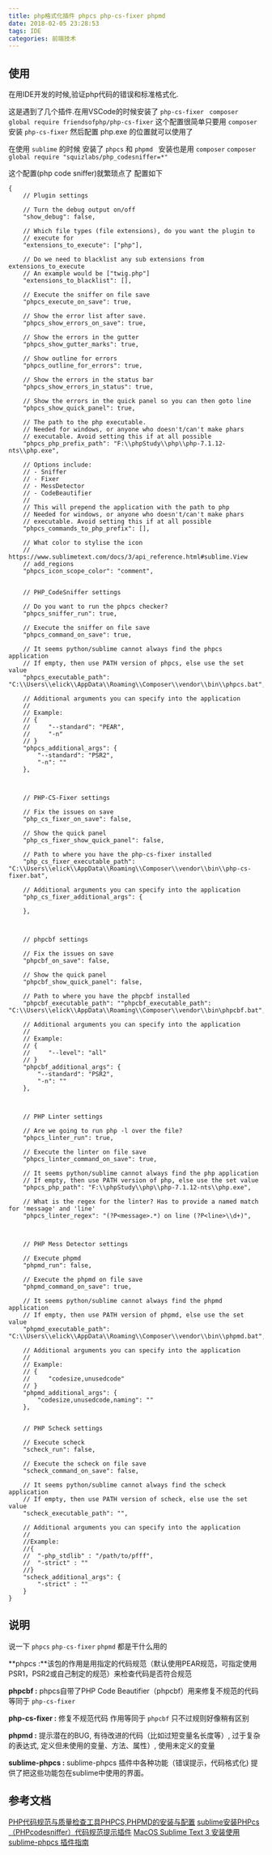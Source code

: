 ```yaml
---
title: php格式化插件 phpcs php-cs-fixer phpmd
date: 2018-02-05 23:28:53
tags: IDE
categories: 前端技术
---
```




## 使用

在用IDE开发的时候,验证php代码的错误和标准格式化.

这是遇到了几个插件.在用VSCode的时候安装了 `php-cs-fixer` 
` composer global require friendsofphp/php-cs-fixer`
这个配置很简单只要用 `composer` 安装  `php-cs-fixer`  然后配置 php.exe 的位置就可以使用了 


在使用 `sublime` 的时候 安装了 `phpcs` 和 `phpmd `
安装也是用 `composer` 
`composer global require "squizlabs/php_codesniffer=*"`

这个配置(php code sniffer)就繁琐点了  配置如下


<!-- more -->
```
{
    // Plugin settings

    // Turn the debug output on/off
    "show_debug": false,

    // Which file types (file extensions), do you want the plugin to
    // execute for
    "extensions_to_execute": ["php"],

    // Do we need to blacklist any sub extensions from extensions_to_execute
    // An example would be ["twig.php"]
    "extensions_to_blacklist": [],

    // Execute the sniffer on file save
    "phpcs_execute_on_save": true,

    // Show the error list after save.
    "phpcs_show_errors_on_save": true,

    // Show the errors in the gutter
    "phpcs_show_gutter_marks": true,

    // Show outline for errors
    "phpcs_outline_for_errors": true,

    // Show the errors in the status bar
    "phpcs_show_errors_in_status": true,

    // Show the errors in the quick panel so you can then goto line
    "phpcs_show_quick_panel": true,

    // The path to the php executable.
    // Needed for windows, or anyone who doesn't/can't make phars
    // executable. Avoid setting this if at all possible
    "phpcs_php_prefix_path": "F:\\phpStudy\\php\\php-7.1.12-nts\\php.exe",

    // Options include:
    // - Sniffer
    // - Fixer
    // - MessDetector
    // - CodeBeautifier
    //
    // This will prepend the application with the path to php
    // Needed for windows, or anyone who doesn't/can't make phars
    // executable. Avoid setting this if at all possible
    "phpcs_commands_to_php_prefix": [],

    // What color to stylise the icon
    // https://www.sublimetext.com/docs/3/api_reference.html#sublime.View
    // add_regions
    "phpcs_icon_scope_color": "comment",


    // PHP_CodeSniffer settings

    // Do you want to run the phpcs checker?
    "phpcs_sniffer_run": true,

    // Execute the sniffer on file save
    "phpcs_command_on_save": true,

    // It seems python/sublime cannot always find the phpcs application
    // If empty, then use PATH version of phpcs, else use the set value
    "phpcs_executable_path": "C:\\Users\\elick\\AppData\\Roaming\\Composer\\vendor\\bin\\phpcs.bat",

    // Additional arguments you can specify into the application
    //
    // Example:
    // {
    //     "--standard": "PEAR",
    //     "-n"
    // }
    "phpcs_additional_args": {
        "--standard": "PSR2",
        "-n": ""
    },



    // PHP-CS-Fixer settings

    // Fix the issues on save
    "php_cs_fixer_on_save": false,

    // Show the quick panel
    "php_cs_fixer_show_quick_panel": false,

    // Path to where you have the php-cs-fixer installed
    "php_cs_fixer_executable_path": "C:\\Users\\elick\\AppData\\Roaming\\Composer\\vendor\\bin\\php-cs-fixer.bat",

    // Additional arguments you can specify into the application
    "php_cs_fixer_additional_args": {

    },



    // phpcbf settings

    // Fix the issues on save
    "phpcbf_on_save": false,

    // Show the quick panel
    "phpcbf_show_quick_panel": false,

    // Path to where you have the phpcbf installed
    "phpcbf_executable_path": ""phpcbf_executable_path": "C:\\Users\\elick\\AppData\\Roaming\\Composer\\vendor\\bin\phpcbf.bat",

    // Additional arguments you can specify into the application
    //
    // Example:
    // {
    //     "--level": "all"
    // }
    "phpcbf_additional_args": {
        "--standard": "PSR2",
        "-n": ""
    },



    // PHP Linter settings

    // Are we going to run php -l over the file?
    "phpcs_linter_run": true,

    // Execute the linter on file save
    "phpcs_linter_command_on_save": true,

    // It seems python/sublime cannot always find the php application
    // If empty, then use PATH version of php, else use the set value
    "phpcs_php_path": "F:\\phpStudy\\php\\php-7.1.12-nts\\php.exe",

    // What is the regex for the linter? Has to provide a named match for 'message' and 'line'
    "phpcs_linter_regex": "(?P<message>.*) on line (?P<line>\\d+)",



    // PHP Mess Detector settings

    // Execute phpmd
    "phpmd_run": false,

    // Execute the phpmd on file save
    "phpmd_command_on_save": true,

    // It seems python/sublime cannot always find the phpmd application
    // If empty, then use PATH version of phpmd, else use the set value
    "phpmd_executable_path": "C:\\Users\\elick\\AppData\\Roaming\\Composer\\vendor\\bin\\phpmd.bat",

    // Additional arguments you can specify into the application
    //
    // Example:
    // {
    //     "codesize,unusedcode"
    // }
    "phpmd_additional_args": {
        "codesize,unusedcode,naming": ""
    },


    // PHP Scheck settings

    // Execute scheck
    "scheck_run": false,

    // Execute the scheck on file save
    "scheck_command_on_save": false,

    // It seems python/sublime cannot always find the scheck application
    // If empty, then use PATH version of scheck, else use the set value
    "scheck_executable_path": "",

    // Additional arguments you can specify into the application
    //
    //Example:
    //{
    //  "-php_stdlib" : "/path/to/pfff",
    //  "-strict" : ""
    //}
    "scheck_additional_args": {
        "-strict" : ""
    }
}

```

## 说明

说一下 `phpcs` `php-cs-fixer` `phpmd` 都是干什么用的

**phpcs :**该包的作用是用指定的代码规范（默认使用PEAR规范，可指定使用PSR1，PSR2或自己制定的规范）来检查代码是否符合规范

**phpcbf :** phpcs自带了PHP Code Beautifier（phpcbf）用来修复不规范的代码 等同于 `php-cs-fixer`

**php-cs-fixer :** 修复不规范代码 作用等同于 `phpcbf` 只不过规则好像稍有区别

**phpmd :**  提示潜在的BUG, 有待改进的代码（比如过短变量名长度等）, 过于复杂的表达式, 定义但未使用的变量、方法、属性）, 使用未定义的变量

**sublime-phpcs :** sublime-phpcs 插件中各种功能（错误提示，代码格式化) 提供了把这些功能包在sublime中使用的界面。

## 参考文档 
[PHP代码规范与质量检查工具PHPCS,PHPMD的安装与配置](http://blog.csdn.net/cyaspnet/article/details/51773331)
[sublime安装PHPcs（PHPcodesniffer）代码规范提示插件](http://blog.csdn.net/he426100/article/details/76573038)
[MacOS Sublime Text 3 安装使用 sublime-phpcs 插件指南](http://www.uedbox.com/macos-install-sublime-phpcs/)